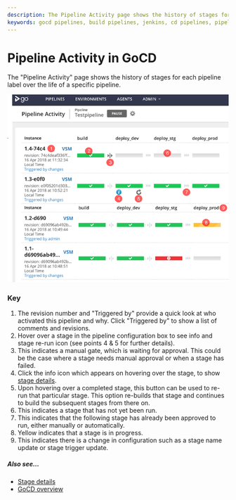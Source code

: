 ```yaml
---
description: The Pipeline Activity page shows the history of stages for each pipeline label over the life of a specific pipeline.
keywords: gocd pipelines, build pipelines, jenkins, cd pipelines, pipeline configuration, pipeline stage, continuous delivery
---
```



# Pipeline Activity in GoCD

The "Pipeline Activity" page shows the history of stages for each pipeline label over the life of a specific pipeline.

![Pipeline Activity Page](../resources/images/PipelineActivity.png)

### Key

1.  The revision number and "Triggered by" provide a quick look at who activated this pipeline and why. Click "Triggered by" to show a list of comments and revisions.
2.  Hover over a stage in the pipeline configuration box to see info and stage re-run icon (see points 4 & 5 for further details).
3.  This indicates a manual gate, which is waiting for approval. This could be the case where a stage needs manual approval or when a stage has failed.
4.  Click the info icon which appears on hovering over the stage, to show [stage details](../navigation/stage_details_page.md).
5.  Upon hovering over a completed stage, this button can be used to re-run that particular stage. This option re-builds that stage and continues to build the subsequent stages from there on.
6.  This indicates a stage that has not yet been run.
7.  This indicates that the following stage has already been approved to run, either manually or automatically.
8.  Yellow indicates that a stage is in progress.
9.  This indicates there is a change in configuration such as a stage name update or stage trigger update.

##### Also see...

-   [Stage details](../navigation/stage_details_page.md)
-   [GoCD overview](../introduction/concepts_in_go.md)
